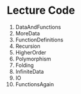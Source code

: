 # Lecture Code

1. DataAndFunctions
2. MoreData
3. FunctionDefinitions
4. Recursion
5. HigherOrder
6. Polymorphism
7. Folding
8. InfiniteData
9. IO
10. FunctionsAgain
